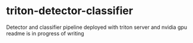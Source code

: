 # triton-detector-classifier
Detector and classifier pipeline deployed with triton server and nvidia gpu
readme is in progress of writing
